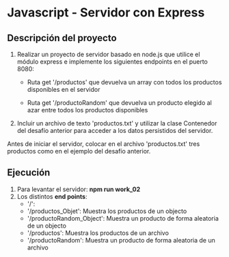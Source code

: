 # Javascript - Servidor con Express

## Descripción del proyecto

1) Realizar un proyecto de servidor basado en node.js que utilice el módulo express e implemente los siguientes endpoints en el puerto 8080:
    - Ruta get '/productos' que devuelva un array con todos los productos disponibles en el servidor
    
    - Ruta get '/productoRandom' que devuelva un producto elegido al azar entre todos los productos disponibles
2) Incluir un archivo de texto 'productos.txt' y utilizar la clase Contenedor del desafío anterior para acceder a los datos persistidos del servidor.

Antes de iniciar el servidor, colocar en el archivo 'productos.txt' tres productos como en el ejemplo del desafío anterior.

## Ejecución

1) Para levantar el servidor: **npm run work_02** 
2) Los distintos **end points**:
    * '/':
    * '/productos_Objet': Muestra los productos de un objecto
    * '/productoRandom_Object': Muestra un producto de forma aleatoria de un objecto
    * '/productos': Muestra los productos de un archivo
    * '/productoRandom': Muestra un producto de forma aleatoria de un archivo


